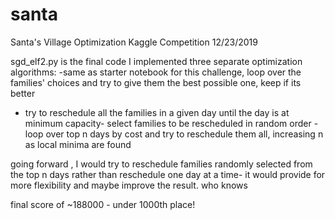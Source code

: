 # santa
Santa's Village Optimization Kaggle Competition 12/23/2019

sgd_elf2.py is the final code
I implemented three separate optimization algorithms:
-same as starter notebook for this challenge, loop over the families' choices and try to give them the best possible one, keep if its better
- try to reschedule all the families in a given day until the day is at minimum capacity- select families to be rescheduled in random order 
-loop over top n days by cost and try to reschedule them all, increasing n as local minima are found

going forward , I would try to reschedule families randomly selected from the top n days rather than reschedule one day at a time- it would provide for more flexibility and maybe improve the result. who knows

final score of ~188000 - under 1000th place!
